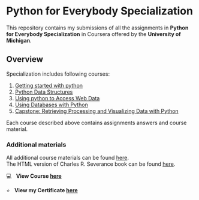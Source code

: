 # Python for Everybody Specialization

This repository contains my submissions of all the assignments in **Python for Everybody Specialization** in Coursera offered by the **University of Michigan**.

## Overview

Specialization includes following courses:

1. [Getting started with python](https://github.com/Sumanth-Talluri/Python-for-Everybody-Specialization/tree/master/1.%20Programming%20for%20Everybody%20(Getting%20Started%20with%20Python))
2. [Python Data Structures](https://github.com/Sumanth-Talluri/Python-for-Everybody-Specialization/tree/master/2.%20Python%20Data%20Structures)
3. [Using python to Access Web Data](https://github.com/Sumanth-Talluri/Python-for-Everybody-Specialization/tree/master/3.%20Using%20Python%20to%20Access%20Web%20Data)
4. [Using Databases with Python](https://github.com/Sumanth-Talluri/Python-for-Everybody-Specialization/tree/master/4.%20Using%20Databases%20with%20Python)
5. [Capstone: Retrieving Processing and Visualizing Data with Python](https://github.com/Sumanth-Talluri/Python-for-Everybody-Specialization/tree/master/5.%20Capstone:%20Retrieving%2C%20Processing%2C%20and%20Visualizing%20Data%20with%20Python)

Each course described above contains assignments answers and course material.

### Additional materials

All additional course materials can be found [here](https://www.py4e.com/).  
The HTML version of Charles R. Severance book can be found [here](https://www.py4e.com/html3/).

:computer: &nbsp; **View Course [here](https://www.coursera.org/specializations/python?)**

:star: &nbsp; **View my Certificate [here](https://coursera.org/share/34b608542122fb46db3629cad073741b)**

